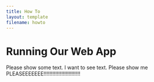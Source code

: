 ```yaml
---
title: How To
layout: template
filename: howto
--- 
```

# Running Our Web App

Please show some text. I want to see text. Please show me PLEASEEEEEEE!!!!!!!!!!!!!!!!!!!!!!!!!
